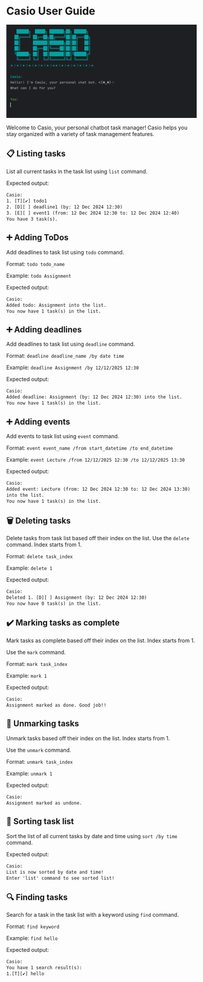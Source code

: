 # Casio User Guide

![Casio Screenshot](Screenshot.png)


Welcome to Casio, your personal chatbot task manager! 
Casio helps you stay organized with a variety of task management features.

## 📋 Listing tasks

List all current tasks in the task list using `list` command.

Expected output:
```
Casio:
1. [T][✔] todo1
2. [D][ ] deadline1 (by: 12 Dec 2024 12:30)
3. [E][ ] event1 (from: 12 Dec 2024 12:30 to: 12 Dec 2024 12:40)
You have 3 task(s).
```


## ➕ Adding ToDos

Add deadlines to task list using `todo` command.

Format: `todo todo_name`

Example: `todo Assignment`

Expected output:
```
Casio:
Added todo: Assignment into the list.
You now have 1 task(s) in the list.
```

## ➕ Adding deadlines

Add deadlines to task list using `deadline` command.

Format: `deadline deadline_name /by date time`

Example: `deadline Assignment /by 12/12/2025 12:30`

Expected output:
```
Casio:
Added deadline: Assignment (by: 12 Dec 2024 12:30) into the list.
You now have 1 task(s) in the list.
```

## ➕ Adding events

Add events to task list using `event` command.

Format: `event event_name /from start_datetime /to end_datetime`

Example: `event Lecture /from 12/12/2025 12:30 /to 12/12/2025 13:30`

Expected output:
```
Casio:
Added event: Lecture (from: 12 Dec 2024 12:30 to: 12 Dec 2024 13:30) into the list.
You now have 1 task(s) in the list.
```

## 🗑️ Deleting tasks

Delete tasks from task list based off their index on the list. Use the `delete` command.
Index starts from 1.

Format: `delete task_index`

Example: `delete 1`

Expected output:
```
Casio:
Deleted 1. [D][ ] Assignment (by: 12 Dec 2024 12:30)
You now have 0 task(s) in the list.
```

## ✔️ Marking tasks as complete

Mark tasks as complete based off their index on the list.
Index starts from 1.

Use the `mark` command.

Format: `mark task_index`

Example: `mark 1`

Expected output:
```
Casio:
Assignment marked as done. Good job!!
```

## 🔄 Unmarking tasks

Unmark tasks based off their index on the list.
Index starts from 1.

Use the `unmark` command.

Format: `unmark task_index`

Example: `unmark 1`

Expected output:
```
Casio:
Assignment marked as undone.
```

## 📅 Sorting task list

Sort the list of all current tasks by date and time using `sort /by time` command.

Expected output:
```
Casio:
List is now sorted by date and time!
Enter 'list' command to see sorted list!
```

## 🔍 Finding tasks

Search for a task in the task list with a keyword using `find` command.

Format: `find keyword`

Example: `find hello`

Expected output:
```
Casio:
You have 1 search result(s):
1.[T][✔] hello
```
